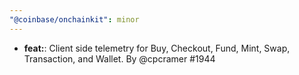 ```yaml
---
"@coinbase/onchainkit": minor
---
```


- **feat:**: Client side telemetry for Buy, Checkout, Fund, Mint, Swap, Transaction, and Wallet. By @cpcramer #1944
